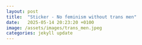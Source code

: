 ```yaml
---
layout: post
title:  "Sticker - No feminism without trans men"
date:   2025-05-14 20:23:20 +0100
image: /assets/images/trans_men.jpeg
categories: jekyll update
---
```

